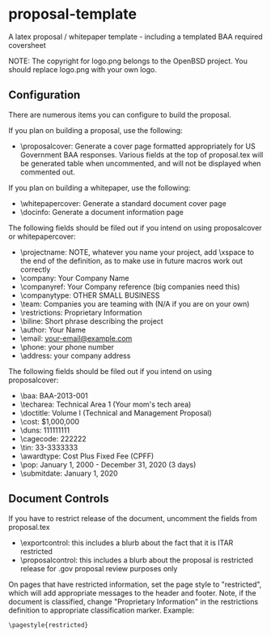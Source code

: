 proposal-template
=================

A latex proposal / whitepaper template - including a templated BAA required coversheet

NOTE:  The copyright for logo.png belongs to the OpenBSD project.  You should
replace logo.png with your own logo.


Configuration
-------------

There are numerous items you can configure to build the proposal.

If you plan on building a proposal, use the following:
* \proposalcover: Generate a cover page formatted appropriately for US Government BAA responses.  Various fields at the top of proposal.tex will be generated table when uncommented, and will not be displayed when commented out.

If you plan on building a whitepaper, use the following:
* \whitepapercover: Generate a standard document cover page
* \docinfo: Generate a document information page

The following fields should be filed out if you intend on using proposalcover or whitepapercover:

* \projectname:  NOTE, whatever you name your project, add \xspace to the end of the definition, as to make use in future macros work out correctly
* \company: Your Company Name
* \companyref: Your Company reference (big companies need this)
* \companytype: OTHER SMALL BUSINESS
* \team: Companies you are teaming with (N/A if you are on your own)
* \restrictions: Proprietary Information
* \biline: Short phrase describing the project
* \author: Your Name
* \email: your-email@example.com
* \phone: your phone number
* \address: your company address

The following fields should be filed out if you intend on using proposalcover: 

* \baa: BAA-2013-001
* \techarea: Technical Area 1 (Your mom's tech area)
* \doctitle: Volume I (Technical and Management Proposal)
* \cost: \$1,000,000
* \duns: 111111111
* \cagecode: 222222
* \tin: 33-3333333
* \awardtype: Cost Plus Fixed Fee (CPFF)
* \pop: January 1, 2000 - December 31, 2020 (3 days)
* \submitdate: January 1, 2020

Document Controls
-----------------

If you have to restrict release of the document, uncomment the fields from proposal.tex

* \exportcontrol: this includes a blurb about the fact that it is ITAR restricted
* \proposalcontrol: this includes a blurb about the proposal is restricted release for .gov proposal review purposes only

On pages that have restricted information, set the page style to "restricted", which will add appropriate messages to the header and footer.  Note, if the document is classified, change "Proprietary Information" in the restrictions definition to appropriate classification marker.  Example:

    \pagestyle{restricted}
